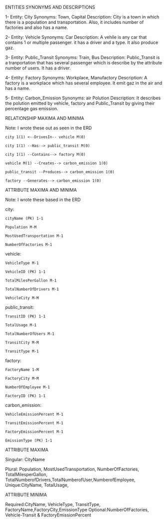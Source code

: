 ENTITIES SYNONYMS AND DESCRIPTIONS

1-
Entity: City
Synonyms: Town, Capital
Description: City is a town in which there is a population and transportation. Also, it includes number of factories and also has a name.

2- 
Entity: Vehicle
Synonyms: Car
Description:  A vehile is any car that contains 1 or multiple passenger. it has a driver and a type. It also produce gaz.

3-
Entity: Public_Transit
Synonyms: Train, Bus
Description: Public_Transit is a tranportation that has several passenger which is describe by the attribute number of users. It has a driver.

4- 
Entity: Factory
Synonyms: Workplace, Manufactory
Description: A factory is a workplace which has several employee. It emit gaz in the air and has a name.

5- 
Entity: Carbon_Emission
Synonyms: air Polution 
Description: It describes the polution emitted by vehicle, factory and Public_Transit by giving their percentage gas emission.


RELATIONSHIP MAXIMA AND MINIMA

Note: I wrote these out as seen in the ERD

    city 1(1) <--DrivesIn-- vehicle M(0)

    city 1(1) --Has--> public_transit M(0)

    city 1(1) --Contains--> factory M(0)

    vehicle M(1) --Creates--> carbon_emission 1(0)

    public_transit --Produces--> carbon_emission 1(0)

    factory --Generates--> carbon_emission 1(0)


ATTRIBUTE MAXIMA AND MINIMA

Note: I wrote these based in the ERD


city:

    cityName (PK) 1-1

    Population M-M

    MostUsedTransportation M-1

    NumberOfFactories M-1

vehicle:

    VehicleType M-1

    VehicleID (PK) 1-1

    TotalMilesPerGallon M-1

    TotalNumberOfDrivers M-1

    VehicleCity M-M

public_transit:

    TransitID (PK) 1-1

    TotalUsage M-1

    TotalNumberOfUsers M-1

    TransitCity M-M

    TransitType M-1

factory:

    FactoryName 1-M

    FactoryCity M-M

    NumberOfEmployee M-1

    FactoryID (PK) 1-1

carbon_emission:

    VehicleEmissionPercent M-1

    TransitEmissionPercent M-1

    FactoryEmissionPercent M-1

    EmissionType (PK) 1-1


ATTRIBUTE MAXIMA

Singular: CityName

Plural: Population, MostUsedTransportation, NumberOfFactories, TotalMilesperGallon, TotalNumberofDrivers,TotalNumberofUser,NumberofEmployee,
Unique:CityName, TotalUsage,

ATTRIBUTE MINIMA

Required:CityName, VehicleType, TransitType, FactoryName,FactoryCity,EmissionType
Optional:NumberOfFactories, Vehicle-Transit & FactoryEmissionPercent










